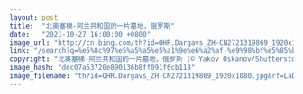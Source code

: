 ```yaml
---
layout: post
title:  "北奥塞梯-阿兰共和国的一片墓地，俄罗斯"
date:   "2021-10-27 16:00:00 +0800"
image_url: "http://cn.bing.com/th?id=OHR.Dargavs_ZH-CN2721319869_1920x1080.jpg&rf=LaDigue_1920x1080.jpg&pid=hp"
link: "/search?q=%e5%8c%97%e5%a5%a5%e5%a1%9e%e6%a2%af-%e9%98%bf%e5%85%b0%e5%85%b1%e5%92%8c%e5%9b%bd&form=hpcapt&mkt=zh-cn"
copyright: "北奥塞梯-阿兰共和国的一片墓地，俄罗斯 (© Yakov Oskanov/Shutterstock)"
image_hash: "dec07a53720e890136b8ff091f6cb118"
image_filename: "th?id=OHR.Dargavs_ZH-CN2721319869_1920x1080.jpg&rf=LaDigue_1920x1080.jpg&pid=hp"
---
```

